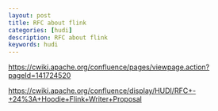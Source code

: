 ```yaml
---
layout: post
title: RFC about flink
categories: [hudi]
description: RFC about flink
keywords: hudi
---
```


https://cwiki.apache.org/confluence/pages/viewpage.action?pageId=141724520



https://cwiki.apache.org/confluence/display/HUDI/RFC+-+24%3A+Hoodie+Flink+Writer+Proposal
